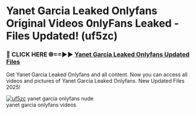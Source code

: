 # Yanet Garcia Leaked Onlyfans Original Videos 0nlyFans Leaked - Files Updated! (uf5zc)

<h3>🔴 CLICK HERE 🌐==►► <a href="https://tinyurl.com/3hn5wdd3" rel="nofollow">Yanet Garcia Leaked Onlyfans Updated Files</a></h3>

Get Yanet Garcia Leaked Onlyfans and all content. Now you can access all videos and pictures of Yanet Garcia Leaked Onlyfans. New Updated Files 2025!

[![uf5zc](https://i.imgur.com/4HnBqBT.gif)](https://tinyurl.com/3hn5wdd3)
yanet garcia onlyfans nude<br>
yanet garcia onlyfans videos